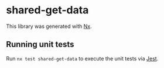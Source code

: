 # shared-get-data

This library was generated with [Nx](https://nx.dev).

## Running unit tests

Run `nx test shared-get-data` to execute the unit tests via [Jest](https://jestjs.io).
